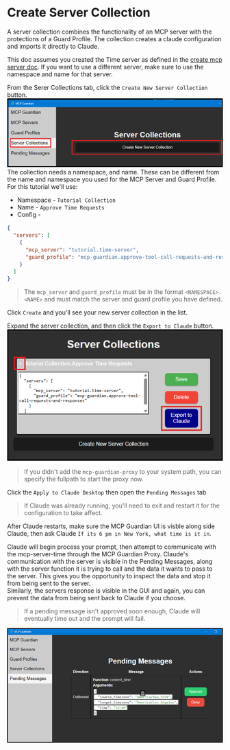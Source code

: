 # Create Server Collection
A server collection combines the functionality of an MCP server with the protections of a Guard Profile. The collection creates a claude configuration and imports it directly to Claude.  

This doc assumes you created the Time server as defined in the [create mcp server doc](./create_mcp_server.md). If you want to use a different server, make sure to use the namespace and name for that server.  

From the Serer Collections tab, click the `Create New Server Collection` button.  
![create server collection](./resources/create-server-collection.png)  
The collection needs a namespace, and name. These can be different from the name and namespace you used for the MCP Server and Guard Profile. For this tutorial we'll use:
* Namespace - `Tutorial Collection`
* Name - `Approve Time Requests`
* Config - 
```json
{
  "servers": [
    {
      "mcp_server": "tutorial.time-server",
      "guard_profile": "mcp-guardian.approve-tool-call-requests-and-responses"
    }
  ]
}
```

> The `mcp_server` and `guard_profile` must be in the format `<NAMESPACE>.<NAME>` and must match the server and guard profile you have defined.  

Click `Create` and you'll see your new server collection in the list.  

Expand the server collection, and then click the `Export to Claude` button.  
![export to claude](./resources/export-to-claude.png)

> If you didn't add the `mcp-guardian-proxy` to your system path, you can specify the fullpath to start the proxy now.  

Click the `Apply to Claude Desktop` then open the `Pending Messages` tab

> If Claude was already running, you'll need to exit and restart it for the configuration to take affect.  

After Claude restarts, make sure the MCP Guardian UI is visble along side Claude, then ask Claude ```If its 6 pm in New York, what time is it in```.  

Claude will begin process your prompt, then attempt to communicate with the mcp-server-time through the MCP Guardian Proxy. Claude's communication with the server is visible in the Pending Messages, along with the server function it is trying to call and the data it wants to pass to the server.  This gives you the opportunity to inspect the data and stop it from being sent to the server.   
Similarly, the servers response is visible in the GUI and again, you can prevent the data from being sent back to Claude if you choose.  
> If a pending message isn't approved soon enough, Claude will eventually time out and the prompt will fail.

![pending message](./resources/pending-message.png)